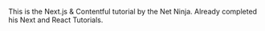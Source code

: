 This is the Next.js & Contentful tutorial by the Net Ninja. Already completed his Next and React Tutorials.
